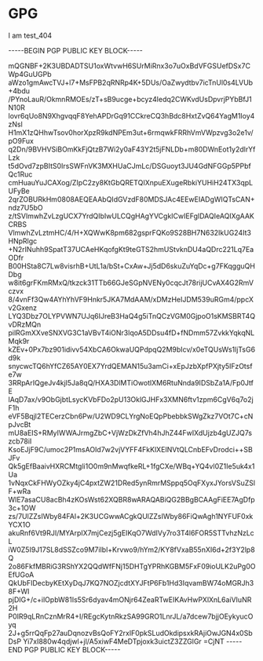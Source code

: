 # GPG
I am test_404

-----BEGIN PGP PUBLIC KEY BLOCK-----

mQGNBF+2K3UBDADTSU1oxWtvwH6SUrMiRnx3o7uOxBdVFGSUefDSx7CWp4GuUGPb
aWzo1gmAwcTVJ+l7+MsFPB2qRNRp4K+5DUs/OaZwydtbv7icTnUl0s4LVUb+4bdu
/PYnoLauR/OkmnRMOEs/zT+sB9ucge+bcyz4ledq2CWKvdUsDpvrjPYbBfJ1N10R
lovr6qUo8N9XhgvqqF8YehAPDrGq91CCkreCQ3hBdc8HxtZvQ64YagM1Ioy4zNsl
H1mX1zQHhwTsov0horXpzR9kdNPEm3ut+6rmqwkFRRhVmVWpzvg3o2e1v/pO9Fux
q2Dn/9BVHVSiBOmKkFjQtzB7Wi2y0aF43Y2t5jFNLDb+m80DWnEot1y2dlrYfLzk
t5dOvd7zpBItS0IrsSWFnVK3MXHUaCJmLc/DSGuoyt3JU4GdNFGGp5PPbfQc1Ruc
cmHuauYuJCAXog/ZIpC2zy8KtGbQRETQIXnpuEXugeRbkiYUHiH24TX3qpLUFyBe
2qrZOBURkHm0808AEQEAAbQIdGVzdF80MDSJAc4EEwEIADgWIQTsCAN+ndz7U5bO
z/tSVlmwhZvLzgUCX7YrdQIbIwULCQgHAgYVCgkICwIEFgIDAQIeAQIXgAAKCRBS
VlmwhZvLztmHC/4/H+XQWwK8pm682gsprFQKo9S28BH7N632IkUG24It3HNpRlgc
+N2rINuhh9SpatT37UCAeHKqofgKt9teGTS2hmUStvknDU4aQDrc221Lq7EaODfr
B00HSta8C7Lw8visrhB+UtL1a/bSt+CxAw+Jj5dD6skuZuYqDc+g7FKqgguQHDbg
w8it6grFKmRMxQ/tkzck31TTb66GJeSGpNVENy0cqcJt78rijUCvAX4G2RmVczvx
8/4vnFf3Qw4AYhYhVF9Hnkr5JKA7MdAAM/xDMzHeIJDM539uRGm4/ppcXv2Gxenz
LYQ3Dbz7OLYPVWN7UJq6IJreB3HaQ4g5iTnQCzVGM0GjpoO1sKMSBRT4QvDRzMQn
pilRGmXXveSNXVG3C1aVBvT4iONr3lqoA5DDsu4fD+fNDmm57ZvkkYqkqNLMqk9r
kZEv+0Px7bz901idivv54XbCA6OkwaUQPdpqQ2M9bIcv/x0eTQUsWs1ljTsG6d9k
snycwcTQ6hYfCZ65AY0EX7YrdQEMAN15u3amCi+xEpJzbXpfPXjty5IFzOtsfe7w
3RRpArIQgeJv4kjl5Ja8qQ/HXA3DlMTiOwotlXM6RtuNnda9IDSbZa1A/Fp0JtfE
lAqD7ax/v9ObGjbtLsycKVbFDo2pU13OklGJHFx3XMN6ftv1zpm6CgV6q7o2jF1h
eVF5Bqjl2TECerzCbn6Pw/U2WD9CLYrgNoEQpPbebbkSWgZkz7VOt7C+cNpJvcBt
mU8aEIS+RMyIWWAJrmgZbC+VjWzDkZfVh4hJhZ44FwIXdUjzb4gUZJQ7szcb78iI
KsoEJjF9C/umoc2P1msAOId7w2vjVYFF4FkKlXEINVtQLCnbEFvDrodci++SBJFv
Qk5gEfBaaivHXRCMtgli1O0m9nMwqfkeRL+1fgCXe/WBq+YQ4vl0Z1Ie5uk4x1Ua
1vNqxCkFHWyOZky4jC4pxtZW21DRed5ynRmrMSppq5OqFXyxJYorsVSuZSlF+wRa
WlE7asaCU8acBh4zKOsWst62XQBR8wARAQABiQG2BBgBCAAgFiEE7AgDfp3c+1OW
zs/7UlZZsIWby84FAl+2K3UCGwwACgkQUlZZsIWby86FiQwAgh1NYFUF0xkYCX1O
akuRnf6Vt9RJI/MYArpIX7mjCezj5gEIKqO7WdIVy7ro3T4l6FOR5STTvhzNzLcL
iW0Z5I9J17SL8dSSZco9M7iIbl+Krvwo9/hYm2/KY8fVxaB55nXI6d+2f3Y2lp8Q
2o86FkfMBRiG3RShYX2QQdWfFNj15DHTgYPRhKGBM5FxF09ioULK2uPg0OEfUGoA
QkUbFIDecbyKEtXyDqJ7KQ7NOZjcdtXYJFtP6Fb1Hd3IqvamBW74oMGRJh38F+WI
pjDIG+/c+ilOpbW81Is5Sr6dyav4mONjr64ZeaRTwEIKAvHwPXlXnL6aiVIuNR2H
P0IR9qLRnCznMrR4+I/REgcKytnRkzSA99GRO1LnrJL/a7dcew7bjjOEykyucOyq
2J+g5rrQqFp27auDqnozvBsQoFY2rxlF0pkSLudOkdipsxkRAjiOwJGN4x0SbDsP
Yi7xI880w4qdjwl+jl/A5xiwF4MeDTpjoxk3uictZ3ZZGlGr
=CjNT
-----END PGP PUBLIC KEY BLOCK-----
